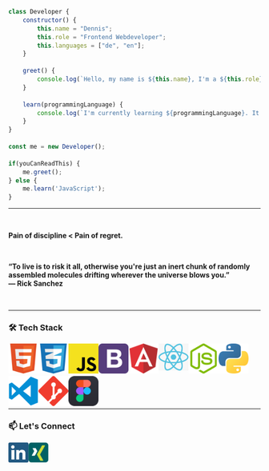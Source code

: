 ```javascript
class Developer {
    constructor() {
        this.name = "Dennis";
        this.role = "Frontend Webdeveloper";
        this.languages = ["de", "en"];
    }
    
    greet() {
        console.log(`Hello, my name is ${this.name}, I'm a ${this.role}. Nice to meet you! :)`);
    }
    
    learn(programmingLanguage) {
        console.log(`I'm currently learning ${programmingLanguage}. It is so much fun!`);
    }
}

const me = new Developer();

if(youCanReadThis) {
    me.greet();    
} else {
    me.learn('JavaScript');
}


```

<hr>
<br>
<p><b>Pain of discipline < Pain of regret.<b></p>
<br>
<p><b>“To live is to risk it all, otherwise you're just an inert chunk of randomly assembled molecules drifting wherever the universe blows you.”<br>
— Rick Sanchez<b></p>
<br>
<hr>

### 🛠 Tech Stack
<!-- languages --> 
<p>
    <img align="left" src="https://github.com/Reaper922/Reaper922/blob/main/images/html.png" alt="HTML" width="60px" draggable="false"/>
    <img align="left" src="https://github.com/Reaper922/Reaper922/blob/main/images/css.png" alt="CSS" width="60px" draggable="false"/>
    <img align="left" src="https://github.com/Reaper922/Reaper922/blob/main/images/javascript.png" alt="JavaScript" width="60px" draggable="false"/>
    <img align="left" src="https://github.com/Reaper922/Reaper922/blob/main/images/bootstrap.png" alt="Bootstrap" width="60px" draggable="false"/> 
    <img align="left" src="https://github.com/Reaper922/Reaper922/blob/main/images/angular.png" alt="Angular" width="60px" draggable="false"/>
    <img align="left" src="https://github.com/Reaper922/Reaper922/blob/main/images/react.png" alt="React" width="60px" draggable="false"/>
    <img align="left" src="https://github.com/Reaper922/Reaper922/blob/main/images/node.png" alt="Node JS" width="60px" draggable="false"/>
    <img align="left" src="https://github.com/Reaper922/Reaper922/blob/main/images/python.png" alt="Python" width="60px" draggable="false"/>
</p><br/><br/><br/>

<!-- tools -->
<p>
    <img align="left" src="https://github.com/Reaper922/Reaper922/blob/main/images/visual-studio-code.png" alt="VS Code" width="60px" draggable="false"/>
    <img align="left" src="https://github.com/Reaper922/Reaper922/blob/main/images/git.png?raw=true" alt="Git" width="60px" draggable="false"/>
    <img align="left" src="https://github.com/Reaper922/Reaper922/blob/main/images/figma.png" alt="Figma" width="60px" draggable="false"/>
</p>  
    
<br/><br/><br/>

---

### 📫 Let's Connect

<a href="https://www.linkedin.com/in/dennis-ammen-6574a723b">
  <img align="left" alt="LinkedIn" width="40px" src="https://github.com/Reaper922/Reaper922/blob/main/images/linkedin.png" draggable="false"/>
</a>
<a href="https://www.xing.com/profile/Dennis_Ammen/cv">
  <img align="left" alt="Xing" width="40px" src="https://github.com/Reaper922/Reaper922/blob/main/images/xing.png" draggable="false"/>
</a>
